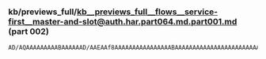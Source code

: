 ### kb/previews_full/kb__previews_full__flows__service-first__master-and-slot@auth.har.part064.md.part001.md (part 002)

```md
AD/AQAAAAAAAAABAAAAAAD/AAEAAf8AAAAAAAAAAAAAAAABAAAAAAAAAAAAAAAAAAAAAAAAAAAAAAAAAAD/AAD/AAEAAQAAAA
```

```
